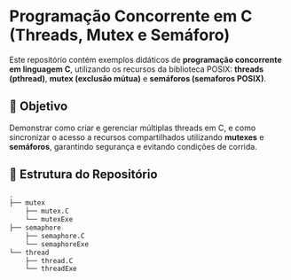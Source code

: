 # Programação Concorrente em C (Threads, Mutex e Semáforo)

Este repositório contém exemplos didáticos de **programação concorrente em linguagem C**, utilizando os recursos da biblioteca POSIX: **threads (pthread)**, **mutex (exclusão mútua)** e **semáforos (semaforos POSIX)**.

## 📌 Objetivo

Demonstrar como criar e gerenciar múltiplas threads em C, e como sincronizar o acesso a recursos compartilhados utilizando **mutexes** e **semáforos**, garantindo segurança e evitando condições de corrida.

## 📂 Estrutura do Repositório

```bash
.
├── mutex
    ├── mutex.C
    └── mutexExe
├── semaphore
    ├── semaphore.C
    └── semaphoreExe
└── thread
    ├── thread.C
    └── threadExe
